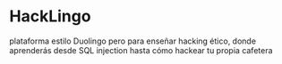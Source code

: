 # HackLingo
plataforma estilo Duolingo pero para enseñar hacking ético, donde aprenderás desde SQL injection hasta cómo hackear tu propia cafetera
